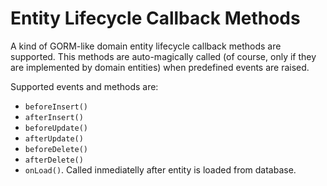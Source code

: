 Entity Lifecycle Callback Methods
=================================

A kind of GORM-like domain entity lifecycle callback methods are supported.
This methods are auto-magically called (of course, only if they are implemented by domain entities) 
when predefined events are raised.

Supported events and methods are:
* <code>beforeInsert()</code>
* <code>afterInsert()</code>
* <code>beforeUpdate()</code>
* <code>afterUpdate()</code>
* <code>beforeDelete()</code>
* <code>afterDelete()</code>
* <code>onLoad()</code>. Called inmediatelly after entity is loaded from database.